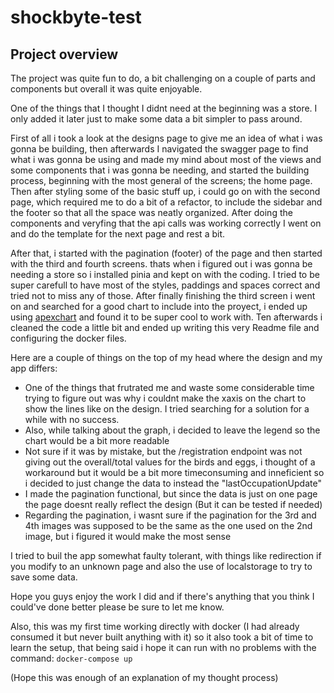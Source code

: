 # shockbyte-test

## Project overview

The project was quite fun to do, a bit challenging on a couple of parts and components but overall it was quite enjoyable.

One of the things that I thought I didnt need at the beginning was a store. I only added it later just to make some data a bit simpler to pass around.

First of all i took a look at the designs page to give me an idea of what i was gonna be building, then afterwards I navigated the swagger page to find what i was gonna be using and made my mind about most of the views and some components that i was gonna be needing, and started the building process, beginning with the most general of the screens; the home page. Then after styling some of the basic stuff up, i could go on with the second page, which required me to do a bit of a refactor, to include the sidebar and the footer so that all the space was neatly organized. After doing the components and veryfing that the api calls was working correctly I went on and do the template for the next page and rest a bit.

After that, i started with the pagination (footer) of the page and then started with the third and fourth screens. thats when i figured out i was gonna be needing a store so i installed pinia and kept on with the coding. I tried to be super carefull to have most of the styles, paddings and spaces correct and tried not to miss any of those. After finally finishing the third screen i went on and searched for a good chart to include into the proyect, i ended up using [apexchart](https://apexcharts.com/) and found it to be super cool to work with. Ten afterwards i cleaned the code a little bit and ended up writing this very Readme file and configuring the docker files.

Here are a couple of things on the top of my head where the design and my app differs:

- One of the things that frutrated me and waste some considerable time trying to figure out was why i couldnt make the xaxis on the chart to show the lines like on the design. I tried searching for a solution for a while with no success.
- Also, while talking about the graph, i decided to leave the legend so the chart would be a bit more readable
- Not sure if it was by mistake, but the /registration endpoint was not giving out the overall/total values for the birds and eggs, i thought of a workaround but it would be a bit more timeconsuming and inneficient so i decided to just change the data to instead the "lastOccupationUpdate" 
- I made the pagination functional, but since the data is just on one page the page doesnt really reflect the design (But it can be tested if needed)
- Regarding the pagination, i wasnt sure if the pagination for the 3rd and 4th images was supposed to be the same as the one used on the 2nd image, but i figured it would make the most sense

I tried to buil the app somewhat faulty tolerant, with things like redirection if you modify to an unknown page and also the use of localstorage to try to save some data.

Hope you guys enjoy the work I did and if there's anything that you think I could've done better please be sure to let me know.

Also, this was my first time working directly with docker (I had already consumed it but never built anything with it) so it also took a bit of time to learn the setup, that being said i hope it can run with no problems with the command: 
```docker-compose up```

(Hope this was enough of an explanation of my thought process)
